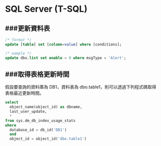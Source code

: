 # SQL Server (T-SQL)

###更新資料表
---

```Sql
/* format */
update [table] set [column=value] where [conditions];

/* eample */
update dbo.list set enable = 0 where msgType = 'Alert';
```

###取得表格更新時間
---

假設要查詢的資料庫為 DB1，資料表為 dbo.table1，則可以透過下列程式碼取得表格最近更新時間。

```Sql
select 
  object_name(object_id) as dbname, 
  last_user_update, 
  *
from sys.dm_db_index_usage_stats  
where 
  database_id = db_id('DB1')
  and 
  object_id = object_id('dbo.table1')
```